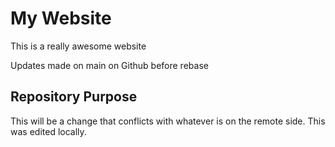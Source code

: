 # My Website

This is a really awesome website

Updates made on main on Github before rebase
## Repository Purpose

This will be a change that conflicts
with whatever is on the remote side.
This was edited locally.